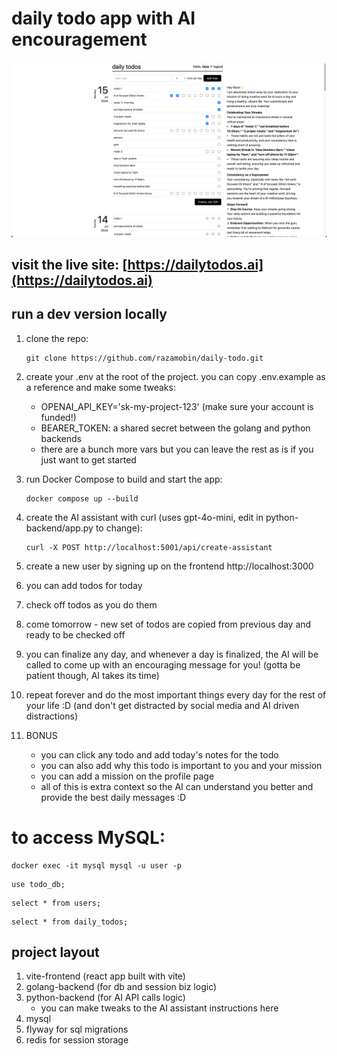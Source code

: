 # daily todo app with AI encouragement

![App Screenshot](assets/images/screen3.png)

## visit the live site: [https://dailytodos.ai](https://dailytodos.ai)

## run a dev version locally

1. clone the repo:

    ```
    git clone https://github.com/razamobin/daily-todo.git
    ```

2. create your .env at the root of the project. you can copy .env.example as a reference and make some tweaks:

    - OPENAI_API_KEY='sk-my-project-123' (make sure your account is funded!)
    - BEARER_TOKEN: a shared secret between the golang and python backends
    - there are a bunch more vars but you can leave the rest as is if you just want to get started

3. run Docker Compose to build and start the app:

    ```
    docker compose up --build
    ```

4. create the AI assistant with curl (uses gpt-4o-mini, edit in python-backend/app.py to change):

    ```
    curl -X POST http://localhost:5001/api/create-assistant
    ```

5. create a new user by signing up on the frontend http://localhost:3000
6. you can add todos for today
7. check off todos as you do them
8. come tomorrow - new set of todos are copied from previous day and ready to be checked off
9. you can finalize any day, and whenever a day is finalized, the AI will be called to come up with an encouraging message for you! (gotta be patient though, AI takes its time)
10. repeat forever and do the most important things every day for the rest of your life :D (and don't get distracted by social media and AI driven distractions)
11. BONUS
    - you can click any todo and add today's notes for the todo
    - you can also add why this todo is important to you and your mission
    - you can add a mission on the profile page
    - all of this is extra context so the AI can understand you better and provide the best daily messages :D

# to access MySQL:

```
docker exec -it mysql mysql -u user -p
```

```
use todo_db;
```

```
select * from users;
```

```
select * from daily_todos;
```

## project layout

1. vite-frontend (react app built with vite)
2. golang-backend (for db and session biz logic)
3. python-backend (for AI API calls logic)
    - you can make tweaks to the AI assistant instructions here
4. mysql
5. flyway for sql migrations
6. redis for session storage
